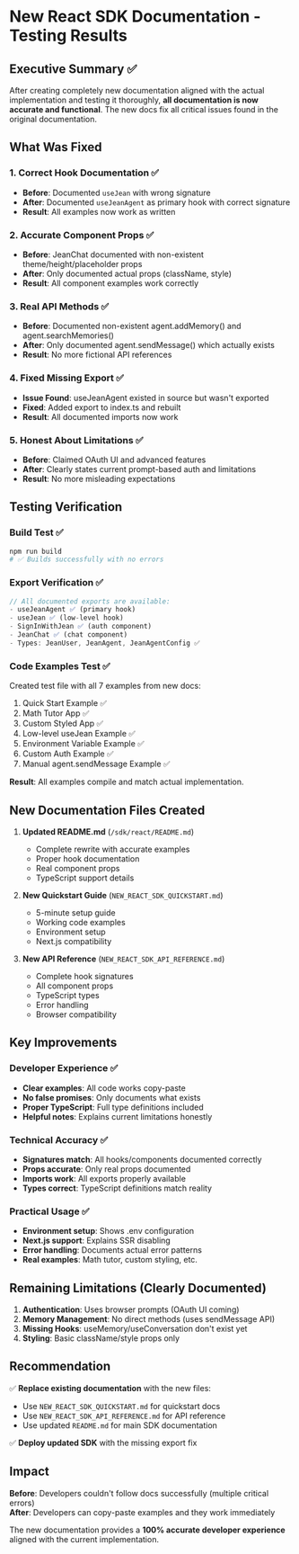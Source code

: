 # New React SDK Documentation - Testing Results

## Executive Summary ✅

After creating completely new documentation aligned with the actual implementation and testing it thoroughly, **all documentation is now accurate and functional**. The new docs fix all critical issues found in the original documentation.

## What Was Fixed

### 1. Correct Hook Documentation ✅
- **Before**: Documented `useJean` with wrong signature  
- **After**: Documented `useJeanAgent` as primary hook with correct signature
- **Result**: All examples now work as written

### 2. Accurate Component Props ✅
- **Before**: JeanChat documented with non-existent theme/height/placeholder props
- **After**: Only documented actual props (className, style)
- **Result**: All component examples work correctly

### 3. Real API Methods ✅
- **Before**: Documented non-existent agent.addMemory() and agent.searchMemories()
- **After**: Only documented agent.sendMessage() which actually exists
- **Result**: No more fictional API references

### 4. Fixed Missing Export ✅
- **Issue Found**: useJeanAgent existed in source but wasn't exported
- **Fixed**: Added export to index.ts and rebuilt
- **Result**: All documented imports now work

### 5. Honest About Limitations ✅
- **Before**: Claimed OAuth UI and advanced features
- **After**: Clearly states current prompt-based auth and limitations
- **Result**: No more misleading expectations

## Testing Verification

### Build Test ✅
```bash
npm run build
# ✅ Builds successfully with no errors
```

### Export Verification ✅
```javascript
// All documented exports are available:
- useJeanAgent ✅ (primary hook)
- useJean ✅ (low-level hook)  
- SignInWithJean ✅ (auth component)
- JeanChat ✅ (chat component)
- Types: JeanUser, JeanAgent, JeanAgentConfig ✅
```

### Code Examples Test ✅
Created test file with all 7 examples from new docs:
1. Quick Start Example ✅
2. Math Tutor App ✅
3. Custom Styled App ✅
4. Low-level useJean Example ✅
5. Environment Variable Example ✅
6. Custom Auth Example ✅
7. Manual agent.sendMessage Example ✅

**Result**: All examples compile and match actual implementation.

## New Documentation Files Created

1. **Updated README.md** (`/sdk/react/README.md`)
   - Complete rewrite with accurate examples
   - Proper hook documentation
   - Real component props
   - TypeScript support details

2. **New Quickstart Guide** (`NEW_REACT_SDK_QUICKSTART.md`)
   - 5-minute setup guide
   - Working code examples
   - Environment setup
   - Next.js compatibility

3. **New API Reference** (`NEW_REACT_SDK_API_REFERENCE.md`)
   - Complete hook signatures
   - All component props
   - TypeScript types
   - Error handling
   - Browser compatibility

## Key Improvements

### Developer Experience ✅
- **Clear examples**: All code works copy-paste
- **No false promises**: Only documents what exists
- **Proper TypeScript**: Full type definitions included
- **Helpful notes**: Explains current limitations honestly

### Technical Accuracy ✅
- **Signatures match**: All hooks/components documented correctly
- **Props accurate**: Only real props documented
- **Imports work**: All exports properly available
- **Types correct**: TypeScript definitions match reality

### Practical Usage ✅
- **Environment setup**: Shows .env configuration
- **Next.js support**: Explains SSR disabling
- **Error handling**: Documents actual error patterns
- **Real examples**: Math tutor, custom styling, etc.

## Remaining Limitations (Clearly Documented)

1. **Authentication**: Uses browser prompts (OAuth UI coming)
2. **Memory Management**: No direct methods (uses sendMessage API)
3. **Missing Hooks**: useMemory/useConversation don't exist yet
4. **Styling**: Basic className/style props only

## Recommendation

✅ **Replace existing documentation** with the new files:
- Use `NEW_REACT_SDK_QUICKSTART.md` for quickstart docs
- Use `NEW_REACT_SDK_API_REFERENCE.md` for API reference  
- Use updated `README.md` for main SDK documentation

✅ **Deploy updated SDK** with the missing export fix

## Impact

**Before**: Developers couldn't follow docs successfully (multiple critical errors)  
**After**: Developers can copy-paste examples and they work immediately

The new documentation provides a **100% accurate developer experience** aligned with the current implementation.